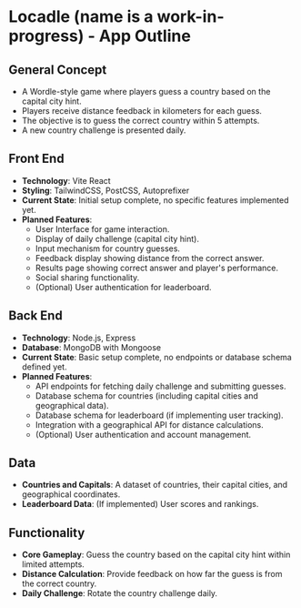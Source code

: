 # Locadle (name is a work-in-progress) - App Outline

## General Concept

- A Wordle-style game where players guess a country based on the capital city hint.
- Players receive distance feedback in kilometers for each guess.
- The objective is to guess the correct country within 5 attempts.
- A new country challenge is presented daily.

## Front End

- **Technology**: Vite React
- **Styling**: TailwindCSS, PostCSS, Autoprefixer
- **Current State**: Initial setup complete, no specific features implemented yet.
- **Planned Features**:
  - User Interface for game interaction.
  - Display of daily challenge (capital city hint).
  - Input mechanism for country guesses.
  - Feedback display showing distance from the correct answer.
  - Results page showing correct answer and player's performance.
  - Social sharing functionality.
  - (Optional) User authentication for leaderboard.

## Back End

- **Technology**: Node.js, Express
- **Database**: MongoDB with Mongoose
- **Current State**: Basic setup complete, no endpoints or database schema defined yet.
- **Planned Features**:
  - API endpoints for fetching daily challenge and submitting guesses.
  - Database schema for countries (including capital cities and geographical data).
  - Database schema for leaderboard (if implementing user tracking).
  - Integration with a geographical API for distance calculations.
  - (Optional) User authentication and account management.

## Data

- **Countries and Capitals**: A dataset of countries, their capital cities, and geographical coordinates.
- **Leaderboard Data**: (If implemented) User scores and rankings.

## Functionality

- **Core Gameplay**: Guess the country based on the capital city hint within limited attempts.
- **Distance Calculation**: Provide feedback on how far the guess is from the correct country.
- **Daily Challenge**: Rotate the country challenge daily.
